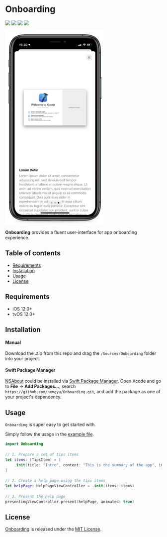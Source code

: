 # Onboarding

![](https://img.shields.io/badge/iOS-12%2B-green)
![](https://img.shields.io/badge/tvOS-12%2B-green)
![](https://img.shields.io/badge/Swift-5-orange?logo=Swift&logoColor=white)
![](https://img.shields.io/github/last-commit/hengyu/onboarding)

<img src="/OnboardingExample/screenshot.JPEG" width="320"/>

**Onboarding** provides a fluent user-interface for app onboarding experience.

## Table of contents

* [Requirements](#requirements)
* [Installation](#installation)
* [Usage](#usage)
* [License](#license)

## Requirements

- iOS 12.0+
- tvOS 12.0+

## Installation

#### Manual

Download the .zip from this repo and drag the `/Sources/Onboarding` folder into your project.

#### Swift Package Manager

[NSAbout](https://github.com/hengyu/Onboarding.git) could be installed via [Swift Package Manager](https://www.swift.org/package-manager/). Open Xcode and go to **File** -> **Add Packages...**, search `https://github.com/hengyu/Onboarding.git`, and add the package as one of your project's dependency.

## Usage

`Onboarding` is super easy to get started with.

Simply follow the usage in the [example file](/OnboardingExample/ViewController.swift).

```Swift
import Onboarding

// 1. Prepare a set of tips items
let items: [TipsItem] = [
    .init(title: "Intro", content: "This is the summary of the app", image: UIImage(named: "intro"))
]

// 2. Create a help page using the tips items
let helpPage: HelpPageViewController = .init(items: items)

// 3. Present the help page
presentingViewController.present(helpPage, animated: true)
```

## License

[Onboarding](https://github.com/hengyu/Onboarding) is released under the [MIT License](LICENSE).
